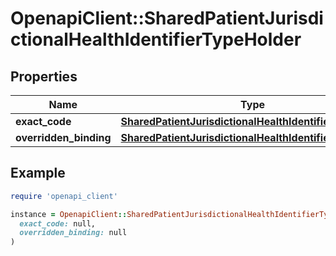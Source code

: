 # OpenapiClient::SharedPatientJurisdictionalHealthIdentifierTypeHolder

## Properties

| Name | Type | Description | Notes |
| ---- | ---- | ----------- | ----- |
| **exact_code** | [**SharedPatientJurisdictionalHealthIdentifierTypeEnum**](SharedPatientJurisdictionalHealthIdentifierTypeEnum.md) |  | [optional] |
| **overridden_binding** | [**SharedPatientJurisdictionalHealthIdentifierType**](SharedPatientJurisdictionalHealthIdentifierType.md) |  | [optional] |

## Example

```ruby
require 'openapi_client'

instance = OpenapiClient::SharedPatientJurisdictionalHealthIdentifierTypeHolder.new(
  exact_code: null,
  overridden_binding: null
)
```

